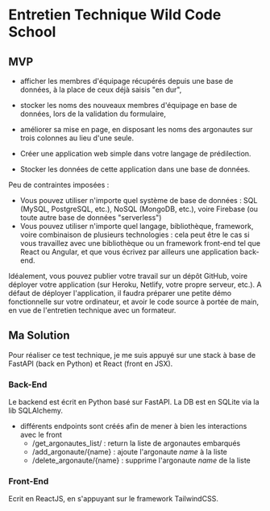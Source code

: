 # Entretien Technique Wild Code School

## MVP
- afficher les membres d'équipage récupérés depuis une base de données, à la place de ceux déjà saisis "en dur",
- stocker les noms des nouveaux membres d'équipage en base de données, lors de la validation du formulaire,
- améliorer sa mise en page, en disposant les noms des argonautes sur trois colonnes au lieu d'une seule.

- Créer une application web simple dans votre langage de prédilection.
- Stocker les données de cette application dans une base de données.

Peu de contraintes imposées :

- Vous pouvez utiliser n'importe quel système de base de données : SQL (MySQL, PostgreSQL, etc.), NoSQL (MongoDB, etc.), voire Firebase (ou toute autre base de données "serverless")
- Vous pouvez utiliser n'importe quel langage, bibliothèque, framework, voire combinaison de plusieurs technologies : cela peut être le cas si vous travaillez avec une bibliothèque ou un framework front-end tel que React ou Angular, et que vous écrivez par ailleurs une application back-end.

Idéalement, vous pouvez publier votre travail sur un dépôt GitHub, voire déployer votre application (sur Heroku, Netlify, votre propre serveur, etc.). A défaut de déployer l'application, il faudra préparer une petite démo fonctionnelle sur votre ordinateur, et avoir le code source à portée de main, en vue de l'entretien technique avec un formateur.


## Ma Solution

Pour réaliser ce test technique, je me suis appuyé sur une stack à base de FastAPI (back en Python) et React (front en JSX).


### Back-End

Le backend est écrit en Python basé sur FastAPI.
La DB est en SQLite via la lib SQLAlchemy.
- différents endpoints sont créés afin de mener à bien les interactions avec le front
	- /get_argonautes_list/ : return la liste de argonautes embarqués
	- /add_argonaute/{name} : ajoute l'argonaute *name* à la liste
	- /delete_argonaute/{name} : supprime l'argonaute *name* de la liste
	
### Front-End

Ecrit en ReactJS, en s'appuyant sur le framework TailwindCSS.
